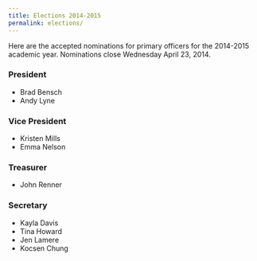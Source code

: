 ```yaml
---
title: Elections 2014-2015
permalink: elections/
---
```


Here are the accepted nominations for primary officers for the 2014-2015 academic year.
Nominations close Wednesday April 23, 2014.

### President

* Brad Bensch
* Andy Lyne

### Vice President

* Kristen Mills
* Emma Nelson

### Treasurer

* John Renner

### Secretary

* Kayla Davis
* Tina Howard
* Jen Lamere
* Kocsen Chung